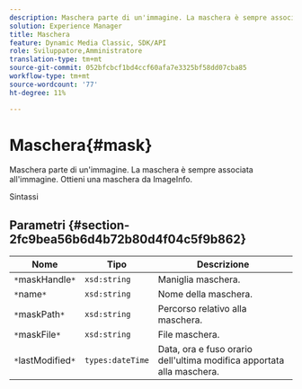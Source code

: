 ```yaml
---
description: Maschera parte di un'immagine. La maschera è sempre associata all'immagine. Ottieni una maschera da ImageInfo.
solution: Experience Manager
title: Maschera
feature: Dynamic Media Classic, SDK/API
role: Sviluppatore,Amministratore
translation-type: tm+mt
source-git-commit: 052bfcbcf1bd4ccf60afa7e3325bf58dd07cba85
workflow-type: tm+mt
source-wordcount: '77'
ht-degree: 11%

---
```



# Maschera{#mask}

Maschera parte di un&#39;immagine. La maschera è sempre associata all&#39;immagine. Ottieni una maschera da ImageInfo.

Sintassi

## Parametri {#section-2fc9bea56b6d4b72b80d4f04c5f9b862}

| Nome | Tipo | Descrizione |
|---|---|---|
| `*`maskHandle`*` | `xsd:string` | Maniglia maschera. |
| `*`name`*` | `xsd:string` | Nome della maschera. |
| `*`maskPath`*` | `xsd:string` | Percorso relativo alla maschera. |
| `*`maskFile`*` | `xsd:string` | File maschera. |
| `*`lastModified`*` | `types:dateTime` | Data, ora e fuso orario dell&#39;ultima modifica apportata alla maschera. |

